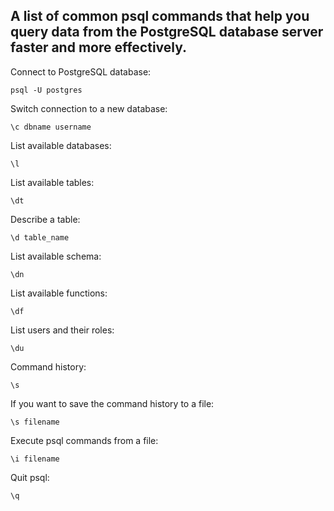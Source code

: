 ## A list of common psql commands that help you query data from the PostgreSQL database server faster and more effectively.

Connect to PostgreSQL database:
```
psql -U postgres
```
Switch connection to a new database:
```
\c dbname username
```
List available databases:
```
\l
```
List available tables:
```
\dt
```
Describe a table:
```
\d table_name
```
List available schema:
```
\dn
```
List available functions:
```
\df
```
List users and their roles:
```
\du
```
Command history:
```
\s
```
If you want to save the command history to a file:
```
\s filename
```
Execute psql commands from a file:
```
\i filename
```
Quit psql:
```
\q
```
